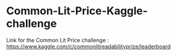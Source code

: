 # Common-Lit-Price-Kaggle-challenge

Link for the Common Lit Price challenge : https://www.kaggle.com/c/commonlitreadabilityprize/leaderboard
